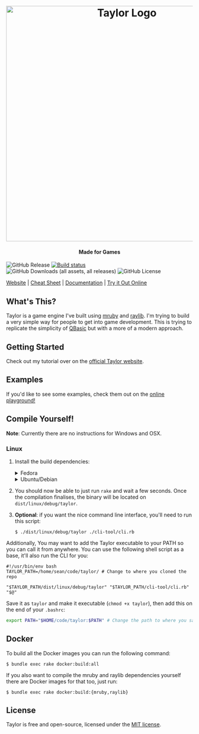 <h1 align="center">
  <br>
  <picture>
  <source media="(prefers-color-scheme: dark)" srcset="https://github.com/Chadowo/Taylor/assets/83732118/eb2c45e8-93b4-4933-ac44-c0dbf4351b96" alt="Taylor Logo" width="636">
  <img src="https://github.com/Chadowo/Taylor/assets/83732118/63e7544e-bc79-4fb2-976f-50ed45fd0c2a" alt="Taylor Logo" width="636">
  </picture>
</h1>
<h4 align="center">Made for Games</h4>

![GitHub Release](https://img.shields.io/github/v/release/HellRok/Taylor)
[![Build status](https://badge.buildkite.com/0cb81ca8e3b8f43a2998bc15f90323a2eb8429669e819b7697.svg)](https://buildkite.com/oequacki/taylor)
![GitHub Downloads (all assets, all releases)](https://img.shields.io/github/downloads/HellRok/Taylor/total?label=total%20downloads)
![GitHub License](https://img.shields.io/github/license/HellRok/Taylor)

[Website](https://www.taylormadetech.dev) | [Cheat Sheet](https://www.taylormadetech.dev/documentation/tutorials/cheat_sheet/) | [Documentation](https://www.taylormadetech.dev/documentation/taylor/latest/) | [Try it Out Online](https://www.taylormadetech.dev/playground/)

## What's This?

Taylor is a game engine I've built using [mruby](https://mruby.org/) and
[raylib](https://www.raylib.com/). I'm trying to build a very simple way for
people to get into game development. This is trying to replicate the simplicity
of [QBasic](https://es.wikipedia.org/wiki/QBASIC) but with a more of a modern approach.

## Getting Started

Check out my tutorial over on the [official Taylor
website](https://www.taylormadetech.dev/documentation/tutorials/getting_started/).

## Examples

If you'd like to see some examples, check them out on the [online playground!](https://www.taylormadetech.dev/playground/)

## Compile Yourself!

**Note**: Currently there are no instructions for Windows and OSX.

### Linux

1. Install the build dependencies:  
    <details>
      <summary>Fedora</summary>  
      
      ```console
      $ sudo dnf groupinstall "Development Tools" "Development Libraries"; sudo dnf install ruby
      ``` 
    </details>
    <details> 
      <summary>Ubuntu/Debian</summary>
      
      ```console
      $ sudo apt-get install build-essential ruby
      ```
    </details> 
3. You should now be able to just run `rake` and wait a few seconds. Once the compilation finalises, the
   binary will be located on `dist/linux/debug/taylor`. 
4. **Optional**: if you want the nice command line interface, you'll need to run this script:  
    ```console
    $ ./dist/linux/debug/taylor ./cli-tool/cli.rb
    ```

Additionally, You may want to add the Taylor executable to your PATH so you can call it from anywhere. You can 
use the following shell script as a base, it'll also run the CLI for you:

```shell
#!/usr/bin/env bash
TAYLOR_PATH=/home/sean/code/taylor/ # Change to where you cloned the repo

"$TAYLOR_PATH/dist/linux/debug/taylor" "$TAYLOR_PATH/cli-tool/cli.rb" "$@"
```

Save it as `taylor` and make it executable (`chmod +x taylor`), then add this on the end of your `.bashrc`:

```bash
export PATH="$HOME/code/taylor:$PATH" # Change the path to where you saved the shell script
```

## Docker

To build all the Docker images you can run the following command:

```
$ bundle exec rake docker:build:all
```

If you also want to compile the mruby and raylib dependencies yourself there are
Docker images for that too, just run:

```
$ bundle exec rake docker:build:{mruby,raylib}
```

## License

Taylor is free and open-source, licensed under the [MIT license](https://github.com/HellRok/Taylor/blob/main/LICENSE).
